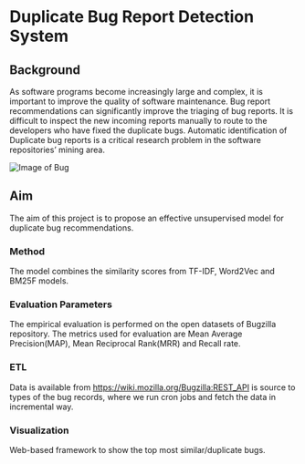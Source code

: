 # Duplicate Bug Report Detection System

## Background
As software programs become increasingly large and complex, it is important to improve the quality of software maintenance. Bug report recommendations can significantly improve the triaging of bug reports. It is difficult to inspect the new incoming reports manually to route to the developers who have fixed the duplicate bugs. Automatic identification of Duplicate bug reports is a critical research problem in the software repositories’ mining area.

![Image of Bug](/images/BR1.png)

## Aim
The aim of this project is to propose an effective unsupervised model for duplicate bug recommendations.

### Method
The model combines the similarity scores from TF-IDF, Word2Vec and BM25F models.

### Evaluation Parameters 
The empirical evaluation is performed on the open datasets of Bugzilla repository. The metrics used for evaluation are Mean Average Precision(MAP), Mean Reciprocal Rank(MRR) and Recall rate.

### ETL
Data is available from https://wiki.mozilla.org/Bugzilla:REST_API is source to types of the bug records, where we run cron jobs and fetch the data in incremental way. 

### Visualization
Web-based framework to show the top most similar/duplicate bugs.
